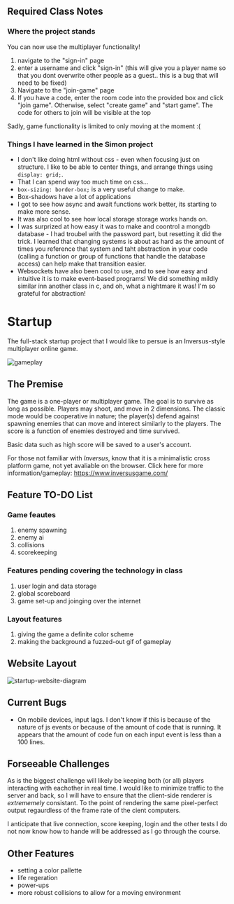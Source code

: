 ## Required Class Notes

### Where the project stands
You can now use the multiplayer functionality!
1. navigate to the "sign-in" page
1. enter a username and click "sign-in" (this will give you a player name so that you dont overwrite other people as a guest.. this is a bug that will need to be fixed)
1. Navigate to the "join-game" page
1. If you have a code, enter the room code into the provided box and click "join game". Otherwise, select "create game" and "start game". The code for others to join will be visible at the top

Sadly, game functionality is limited to only moving at the moment :(

### Things I have learned in the Simon project

* I don't like doing html without css - even when focusing just on structure. I like to be able to center things, and arrange things using 
`display: grid;`.
* That I can spend way too much time on css...
* `box-sizing: border-box;` is a very useful change to make.
* Box-shadows have a lot of applications
* I got to see how async and await functions work better, its starting to make more sense.
* It was also cool to see how local storage storage works hands on.
* I was surprized at how easy it was to make and coontrol a mongdb database - I had troubel with the password part, but resetting it did the trick. I learned that changing systems is about as hard as the amount of times you reference that system and taht abstraction in your code (calling a function or group of functions that handle the database access) can help make that transition easier.
* Websockets have also been cool to use, and to see how easy and intuitive it is to make event-based programs! We did something mildly similar inn another class in c, and oh, what a nightmare it was! I'm so grateful for abstraction!

# Startup

The full-stack startup project that I would like to persue is an Inversus-style multiplayer online game. 

![gameplay](https://user-images.githubusercontent.com/16418680/221054342-883386e7-b975-4f48-bece-27991c4dc222.png)

## The Premise

The game is a one-player or multiplayer game. The goal is to survive as long as possible. Players may shoot, and move in 2 dimensions. 
The classic mode would be cooperative in nature; the player(s) defend against spawning enemies that can move and interect similarly to the players.
The score is a function of enemies destroyed and time survived.

Basic data such as high score will be saved to a user's account.

For those not familiar with _Inversus_, know that it is a minimalistic cross platform game, not yet avaliable on the browser. 
Click here for more information/gameplay: https://www.inversusgame.com/

## Feature TO-DO List

### Game feautes

1. enemy spawning
1. enemy ai 
1. collisions
1. scorekeeping

### Features pending covering the technology in class

1. user login and data storage
1. global scoreboard
1. game set-up and joinging over the internet

### Layout features

1. giving the game a definite color scheme
1. making the background a fuzzed-out gif of gameplay

## Website Layout

![startup-website-diagram](https://user-images.githubusercontent.com/16418680/215299820-4a4aea2d-b974-4d44-821e-2396f08a4621.png)

## Current Bugs

*  On mobile devices, input lags. 
  I don't know if this is because of the nature of js events or because of the amount of code that is running. It appears that the amount of code fun on each input event is less than a 100 lines.

## Forseeable Challenges

As is the biggest challenge will likely be keeping both (or all) players interacting with eachother in real time. I would like to minimize traffic to the server and back, so I will have to ensure that the client-side renderer is *extrememely* consistant. To the point of rendering the same pixel-perfect output regaurdless of the frame rate of the cient computers.

I anticipate that live connection, score keeping, login and the other tests I do not now know how to hande will be addressed as I go through the course.

## Other Features

* setting a color pallette
* life regeration 
* power-ups
* more robust collisions to allow for a moving environment
